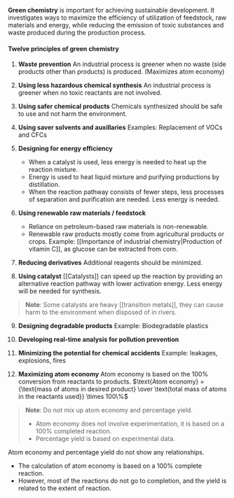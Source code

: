 **Green chemistry** is important for achieving sustainable development. It investigates ways to maximize the efficiency of utilization of feedstock, raw materials and energy, while reducing the emission of toxic substances and waste produced during the production process.

#### Twelve principles of green chemistry
1. **Waste prevention**
   An industrial process is greener when no waste (side products other than products) is produced. (Maximizes atom economy)

2. **Using less hazardous chemical synthesis**
   An industrial process is greener when no toxic reactants are not involved.

3. **Using safer chemical products**
   Chemicals synthesized should be safe to use and not harm the environment.

4. **Using saver solvents and auxillaries**
   Examples: Replacement of VOCs and CFCs

5. **Designing for energy efficiency**
	- When a catalyst is used, less energy is needed to heat up the reaction mixture.
	- Energy is used to heat liquid mixture and purifying productions by distillation.
	- When the reaction pathway consists of fewer steps, less processes of separation and purification are needed. Less energy is needed.

6. **Using renewable raw materials / feedstock**
	- Reliance on petroleum-based raw materials is non-renewable.
	- Renewable raw products mostly come from agricultural products or crops.
	  Example: [[Importance of industrial chemistry|Production of vitamin C]], as glucose can be extracted from corn.

7. **Reducing derivatives**
   Additional reagents should be minimized.

8. **Using catalyst**
   [[Catalysts]] can speed up the reaction by providing an alternative reaction pathway with lower activation energy. Less energy will be needed for synthesis.

> **Note**:
> Some catalysts are heavy [[transition metals]], they can cause harm to the environment when disposed of in rivers.

9. **Designing degradable products**
   Example: Biodegradable plastics

10. **Developing real-time analysis for pollution prevention**

11. **Minimizing the potential for chemical accidents**
    Example: leakages, explosions, fires

12. **Maximizing atom economy**
    Atom economy is based on the 100% conversion from reactants to products.
    $\text{Atom economy} = {\text{mass of atoms in desired product} \over \text{total mass of atoms in the reactants used}} \times 100\%$

> **Note**:
> Do not mix up atom economy and percentage yield.
> - Atom economy does not involve experimentation, it is based on a 100% completed reaction.
> - Percentage yield is based on experimental data.

Atom economy and percentage yield do not show any relationships.
- The calculation of atom economy is based on a 100% complete reaction.
- However, most of the reactions do not go to completion, and the yield is related to the extent of reaction.
